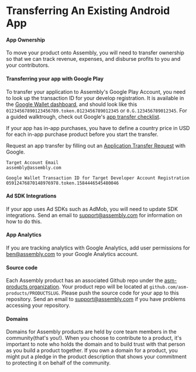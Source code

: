 # Transferring An Existing Android App
#### App Ownership
To move your product onto Assembly, you will need to transfer ownership so that we can track revenue, expenses, and disburse profits to you and your contributors.

#### Transferring your app with Google Play
To transfer your application to Assembly's Google Play Account, you need to look up the transaction ID for your develop registration. It is available in the [Google Wallet dashboard](https://wallet.google.com/manage/), and should look like this `01234567890123456789.token.0123456789012345` or `0.G.123456789012345`. For a guided walktrough, check out Google's [app transfer checklist](https://support.google.com/googleplay/android-developer/checklist/3294213).

If your app has in-app purchases, you have to define a country price in USD for each in-app purchase product before you start the transfer.

Request an app transfer by filling out an [Application Transfer Request](https://support.google.com/googleplay/android-developer/contact/appt) with Google.
```
Target Account Email
assembly@assembly.com

Google Wallet Transaction ID for Target Developer Account Registration
05912476870148976978.token.1584446545480046
```

#### Ad SDK Integrations
If your app uses Ad SDKs such as AdMob, you will need to update SDK integrations. Send an email to support@assembly.com for information on how to do this.

#### App Analytics
If you are tracking analytics with Google Analytics, add user permissions for ben@assembly.com to your Google Analytics account.

#### Source code
Each Assembly product has an associated Github repo under the [asm-products organization](https://github.com/asm-products/). Your product repo will be located at `github.com/asm-products/PRODUCTSLUG`. Please push the source code for your app to this repository. Send an email to support@assembly.com if you have problems accessing your repository.


#### Domains
Domains for Assembly products are held by core team members in the community(that's you!). When you choose to contribute to a product, it's important to note who holds the domain and to build trust with that person as you build a product together. If you own a domain for a product, you might put a pledge in the product description that shows your commitment to protecting it on behalf of the community.
